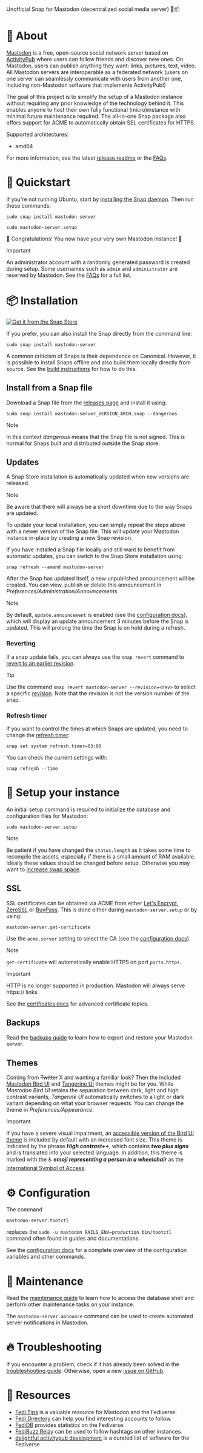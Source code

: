 Unofficial Snap for Mastodon (decentralized social media server) 🦣📦


# 📌 About

[Mastodon](https://joinmastodon.org) is a free, open-source social network server based on [ActivityPub](https://activitypub.rocks) where users can follow friends and discover new ones. On Mastodon, users can publish anything they want: links, pictures, text, video. All Mastodon servers are interoperable as a federated network (users on one server can seamlessly communicate with users from another one, including non-Mastodon software that implements ActivityPub!)

The goal of this project is to simplify the setup of a Mastodon instance without requiring any prior knowledge of the technology behind it. This enables anyone to host their own fully functional (micro)instance with minimal future maintenance required. The all-in-one Snap package also offers support for ACME to automatically obtain SSL certificates for HTTPS.

Supported architectures:

* amd64

For more information, see the latest [release readme](RELEASE.md) or the [FAQs](docs/faq.md).


# 🚀 Quickstart

If you're not running Ubuntu, start by [installing the Snap daemon](https://snapcraft.io/docs/installing-snapd#without-snap). Then run these commands:

    sudo snap install mastodon-server

    sudo mastodon-server.setup

🥳 Congratulations! You now have your very own Mastodon instance! 🎉

> [!IMPORTANT]
> An administrator account with a randomly generated password is created during setup. Some usernames such as `admin` and `administrator` are reserved by Mastodon. See the [FAQs](docs/faq.md) for a full list.


# 📦 Installation

[![Get it from the Snap Store](https://snapcraft.io/static/images/badges/en/snap-store-black.svg)](https://snapcraft.io/mastodon-server)

If you prefer, you can also install the Snap directly from the command line:

    sudo snap install mastodon-server

A common criticism of Snaps is their dependence on Canonical. However, it is possible to install Snaps offline and also build them locally directly from source. See the [build instructions](docs/build.md) for how to do this.

## Install from a Snap file

Download a Snap file from the [releases page](https://github.com/dhelonious/mastodon-snap/releases) and install it using:

    sudo snap install mastodon-server_VERSION_ARCH.snap --dangerous

> [!NOTE]
> In this context *dangerous* means that the Snap file is not signed. This is normal for Snaps built and distributed outside the Snap store.

## Updates

A Snap Store installation is automatically updated when new versions are released.

> [!NOTE]
> Be aware that there will always be a short downtime due to the way Snaps are updated.

To update your local installation, you can simply repeat the steps above with a newer version of the Snap file. This will update your Mastodon instance in-place by creating a new Snap revision.

If you have installed a Snap file locally and still want to benefit from automatic updates, you can switch to the Snap Store installation using:

    snap refresh --amend mastodon-server

After the Snap has updated itself, a new unpublished announcement will be created. You can view, publish or delete this announcement in *Preferences/Administration/Announcements*.

> [!NOTE]
> By default, `update.announcement` is enabled (see the [configuration docs](docs/configuration.md)), which will display an update announcement 3 minutes before the Snap is updated. This will prolong the time the Snap is on hold during a refresh.

### Reverting

If a snap update fails, you can always use the `snap revert` command to [revert to an earlier revision](https://snapcraft.io/docs/managing-updates#p-32248-revert-to-an-earlier-revision).

> [!TIP]
> Use the command `snap revert mastodon-server --revision=<rev>` to select a specific [revision](https://snapcraft.io/docs/revisions). Note that the revision is not the version number of the snap.

### Refresh timer

If you want to control the times at which Snaps are updated, you need to change the [refresh.timer](https://snapcraft.io/docs/managing-updates#p-32248-refreshtimer):

    snap set system refresh.timer=03:00

You can check the current settings with:

    snap refresh --time


# 🦣 Setup your instance

An initial setup command is required to initialize the database and configuration files for Mastodon:

    sudo mastodon-server.setup

> [!NOTE]
> Be patient if you have changed the `status.length` as it takes some time to recompile the assets, especially if there is a small amount of RAM available. Ideally these values should be changed before setup. Otherwise you may want to [increase swap space](https://www.baeldung.com/linux/increase-swap-space).

## SSL

SSL certificates can be obtained via ACME from either [Let's Encrypt](https://letsencrypt.org/), [ZeroSSL](https://zerossl.com/) or [BuyPass](https://buypass.com). This is done either during `mastodon-server.setup` or by using:

    mastodon-server.get-certificate

Use the `acme.server` setting to select the CA (see the [configuration docs](docs/configuration.md)).

> [!NOTE]
> `get-certificate` will automatically enable HTTPS on port `ports.https`.

> [!IMPORTANT]
> HTTP is no longer supported in production. Mastodon will always serve https:// links.

See the [certificates docs](docs/certificates.md) for advanced certificate topics.

## Backups

Read the [backups guide](docs/backups.md) to learn how to export and restore your Mastodon server.

## Themes

Coming from ~~Twitter~~ X and wanting a familiar look? Then the included [Mastodon Bird UI](https://github.com/ronilaukkarinen/mastodon-bird-ui) and [Tangerine UI](https://github.com/nileane/TangerineUI-for-Mastodon) themes might be for you. While *Mastodon Bird UI* retains the separation between dark, light and high contrast variants, *Tangerine UI* automatically switches to a light or dark variant depending on what your browser requests. You can change the theme in *Preferences/Appearance*.

> [!IMPORTANT]
> If you have a severe visual impairment, an [accessible version of the Bird UI theme](https://github.com/ronilaukkarinen/mastodon-bird-ui#how-to-install-an-accessible-version-built-for-people-with-serious-vision-impairment) is included by default with an increased font size. This theme is indicated by the phrase ***High contrast++***, which contains ***two plus signs*** and is translated into your selected language. In addition, this theme is marked with the ♿ ***emoji representing a person in a wheelchair*** as the [International Symbol of Access](https://en.wikipedia.org/wiki/International_Symbol_of_Access).


# ⚙️ Configuration

The command

    mastodon-server.tootctl

replaces the `sudo -u mastodon RAILS_ENV=production bin/tootctl` command often found in guides and documentations.

See the [configuration docs](docs/configuration.md) for a complete overview of the configuration variables and other commands.


# 🚧 Maintenance

Read the [maintenance guide](docs/maintenance.md) to learn how to access the database shell and perform other maintenance tasks on your instance.

The `mastodon-server.announce` command can be used to create automated server notifications in Mastodon.


# 🔥 Troubleshooting

If you encounter a problem, check if it has already been solved in the [troubleshooting guide](docs/troubleshooting.md). Otherwise, open a new [issue on GitHub](https://github.com/dhelonious/mastodon-snap/issues).


# 🔗 Resources

- [Fedi.Tips](https://fedi.tips/) is a valuable resource for Mastodon and the Fediverse.
- [Fedi.Directory](https://fedi.directory/) can help you find interesting accounts to follow.
- [FediDB](https://fedidb.com/) provides statistics on the Fediverse.
- [FediBuzz Relay](https://relay.fedi.buzz/) can be used to follow hashtags on other instances.
- [delightful activitypub development](https://delightful.coding.social/delightful_activitypub_development/) is a curated list of software for the Fediverse

